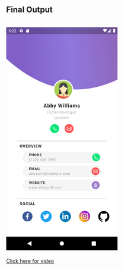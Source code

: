 ## Final Output
<br>
<img src="screenshots/Screenshot_1616327553.png" width="300" height=auto>
<br>
<br>
<a href="https://youtu.be/wfiQbEdNLQU"> Click here for video</a>
